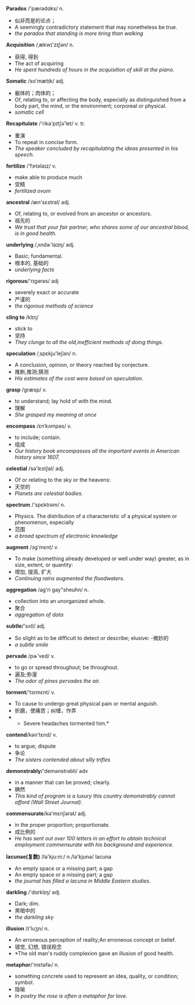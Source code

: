 **Paradox** /'pærədɑks/ n. 
- 似非而是的论点；
- A seemingly contradictory statement that may nonetheless be true.
- *the paradox that standing is more tiring than walking*

**Acquisition**  /ˌækwɪ'zɪʃən/ n.
- 获得, 得到
- The act of acquiring
- *He spent hundreds of hours in the acquisition of skill at the piano.*

**Somatic**  /so'mætɪk/ adj.
- 躯体的；肉体的；
- Of, relating to, or affecting the body, especially as distinguished from a body part, the mind, or the environment; corporeal or physical.
- *somatic cell*
  
**Recapitulate**  /'rikə'pɪtʃə'let/ v. tr.
- 重演
- To repeat in concise form.
- *The speaker concluded by recapitulating the ideas presented in his speech.*
   
**fertilize** /'fɝtəlaɪz/ v.
- make able to produce much
- 受精
- *fertilized ovum*

**ancestral** /æn'sɛstrəl/ adj.
- Of, relating to, or evolved from an ancestor or ancestors.
 - 祖先的
 - *We trust that your fair partner, who shares some of our ancestral blood, is in good health.*
 
**underlying** /ˌʌndɚ'laɪɪŋ/ adj.
- Basic; fundamental.
- 根本的, 基础的
- *underlying facts*

**rigorous**/'rɪɡərəs/ adj
- severely exact or accurate
- 严谨的
- *the rigorous methods of science*

**cling to** /klɪŋ/ 
- stick to 
- 坚持
- *They clunge to all the old,inefficient methods of doing things.*

**speculation** /ˌspɛkju'leʃən/ n.
-  A conclusion, opinion, or theory reached by conjecture.
- 推断,推测;猜测
- *His estimates of the cost were based on speculation.*

**grasp** /ɡræsp/ v.
- to understand; lay hold of with the mind. 
- 理解
- *She grasped my meaning at once*

**encompass** /ɛnˈkʌmpəs/ v.
- to include; contain. 
- 组成
- *Our history book encompasses all the important events in American history since 1607.*

**celestial** /sə'lɛstʃəl/ adj.
- Of or relating to the sky or the heavens:
- 天空的
- *Planets are celestial bodies.*

**spectrum** /'spɛktrəm/  n.
- Physics. The distribution of a characteristic of a physical system or phenomenon, especially
- 范围
- *a broad spectrum of electronic knowledge*

**augment**  /ɔɡ'mɛnt/ v.
- To make (something already developed or well under way) greater, as in size, extent, or quantity:
- 增加, 提高, 扩大
- *Continuing rains augmented the floodwaters.*

**aggregation** /ag'ri gay"sheuhn/ n. 
- collection into an unorganized whole. 
- 聚合
- *aggregation of data*

**subtle**/'sʌtl/ adj.
- So slight as to be difficult to detect or describe; elusive:
-微妙的
- *a subtle smile*

**pervade** /pɚ'ved/ v.
- to go or spread throughout; be throughout. 
- 遍及;弥漫
- *The odor of pines pervades the air.*

 **torment**/'tɔrmɛnt/ v.
 - To cause to undergo great physical pain or mental anguish.
 - 折磨，使痛苦；纠缠，作弄
 - * Severe headaches tormented him.*
 
 **contend**/kən'tɛnd/ v. 
- to argue; dispute
- 争论
- *The sisters contended about silly trifles*

**demonstrably**/'demənstrəbli/ adv
-  in a manner that can be proved; clearly. 
- 确然
- *This kind of program is a luxury this country demonstrably cannot afford (Wall Street Journal).*

**commensurate**/kə'mɛnʃərət/ adj.
-  in the proper proportion; proportionate. 
- 成比例的
- *He has sent out over 100 letters in an effort to obtain technical employment commensurate with his background and experience.*

**lacunae(复数)**  /lə'kju:ni:/ n./lə'kjʊnə/ lacuna
- An empty space or a missing part; a gap
- An empty space or a missing part; a gap
- *the journal has filled a lacuna in Middle Eastern studies.*

**darkling** /'dɑrklɪŋ/ adj.
- Dark; dim.
- 黑暗中的
- *the darkling sky*

 **illusion** /ɪ'luʒn/ n.
 - An erroneous perception of reality;An erroneous concept or belief.
 - 错觉, 幻想, 错误观念
 - *The old man's ruddy complexion gave an illusion of good health.
 
 **metaphor**/'mɛtəfɚ/ n.
 - something concrete used to represent an idea, quality, or condition; symbol. 
 - 隐喻
 - *In poetry the rose is often a metaphor for love.*



